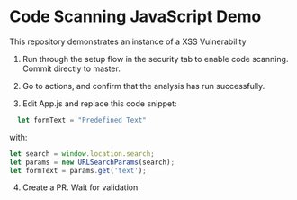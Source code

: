 # Code Scanning JavaScript Demo

This repository demonstrates an instance of a XSS Vulnerability

1. Run through the setup flow in the security tab to enable code scanning. Commit directly to master.
2. Go to actions, and confirm that the analysis has run successfully.

3. Edit App.js and replace this code snippet:

```js
  let formText = "Predefined Text"
  ```

  with:

  ```js
let search = window.location.search;
  let params = new URLSearchParams(search);
  let formText = params.get('text');
```

4. Create a PR. Wait for validation.